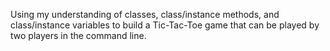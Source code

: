 Using my understanding of classes, class/instance methods, and class/instance variables to build a Tic-Tac-Toe game that can be played by two players in the command line.
